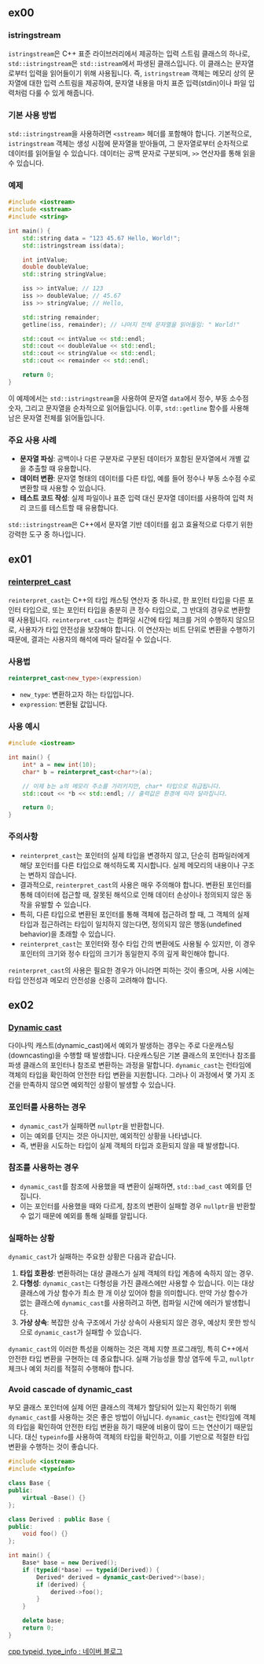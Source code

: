 ## ex00

### istringstream
`istringstream`은 C++ 표준 라이브러리에서 제공하는 입력 스트림 클래스의 하나로, `std::istringstream`은 `std::istream`에서 파생된 클래스입니다.
이 클래스는 문자열로부터 입력을 읽어들이기 위해 사용됩니다. 
즉, `istringstream` 객체는 메모리 상의 문자열에 대한 입력 스트림을 제공하여, 문자열 내용을 마치 표준 입력(stdin)이나 파일 입력처럼 다룰 수 있게 해줍니다.

### 기본 사용 방법

`std::istringstream`을 사용하려면 `<sstream>` 헤더를 포함해야 합니다.
기본적으로, `istringstream` 객체는 생성 시점에 문자열을 받아들여, 그 문자열로부터 순차적으로 데이터를 읽어들일 수 있습니다.
데이터는 공백 문자로 구분되며, `>>` 연산자를 통해 읽을 수 있습니다. 

### 예제

```cpp
#include <iostream>
#include <sstream>
#include <string>

int main() {
    std::string data = "123 45.67 Hello, World!";
    std::istringstream iss(data);

    int intValue;
    double doubleValue;
    std::string stringValue;

    iss >> intValue; // 123
    iss >> doubleValue; // 45.67
    iss >> stringValue; // Hello,

    std::string remainder;
    getline(iss, remainder); // 나머지 전체 문자열을 읽어들임: " World!"

    std::cout << intValue << std::endl;
    std::cout << doubleValue << std::endl;
    std::cout << stringValue << std::endl;
    std::cout << remainder << std::endl;

    return 0;
}
```

이 예제에서는 `std::istringstream`을 사용하여 문자열 `data`에서 정수, 부동 소수점 숫자, 그리고 문자열을 순차적으로 읽어들입니다.
이후, `std::getline` 함수를 사용해 남은 문자열 전체를 읽어들입니다.

### 주요 사용 사례

- **문자열 파싱**: 공백이나 다른 구분자로 구분된 데이터가 포함된 문자열에서 개별 값을 추출할 때 유용합니다.
- **데이터 변환**: 문자열 형태의 데이터를 다른 타입, 예를 들어 정수나 부동 소수점 수로 변환할 때 사용할 수 있습니다.
- **테스트 코드 작성**: 실제 파일이나 표준 입력 대신 문자열 데이터를 사용하여 입력 처리 코드를 테스트할 때 유용합니다.

`std::istringstream`은 C++에서 문자열 기반 데이터를 쉽고 효율적으로 다루기 위한 강력한 도구 중 하나입니다.

## ex01

### [reinterpret_cast](https://learn.microsoft.com/ko-kr/cpp/cpp/reinterpret-cast-operator?view=msvc-170)
`reinterpret_cast`는 C++의 타입 캐스팅 연산자 중 하나로, 한 포인터 타입을 다른 포인터 타입으로, 또는 포인터 타입을 충분히 큰 정수 타입으로, 그 반대의 경우로 변환할 때 사용됩니다. 
`reinterpret_cast`는 컴파일 시간에 타입 체크를 거의 수행하지 않으므로, 사용자가 타입 안전성을 보장해야 합니다.
이 연산자는 비트 단위로 변환을 수행하기 때문에, 결과는 사용자의 해석에 따라 달라질 수 있습니다.

### 사용법

```cpp
reinterpret_cast<new_type>(expression)
```

- `new_type`: 변환하고자 하는 타입입니다.
- `expression`: 변환될 값입니다.

### 사용 예시

```cpp
#include <iostream>

int main() {
    int* a = new int(10);
    char* b = reinterpret_cast<char*>(a);

    // 이제 b는 a의 메모리 주소를 가리키지만, char* 타입으로 취급됩니다.
    std::cout << *b << std::endl; // 출력값은 환경에 따라 달라집니다.

    return 0;
}
```

### 주의사항
- `reinterpret_cast`는 포인터의 실제 타입을 변경하지 않고, 단순히 컴파일러에게 해당 포인터를 다른 타입으로 해석하도록 지시합니다. 실제 메모리의 내용이나 구조는 변하지 않습니다.
- 결과적으로, `reinterpret_cast`의 사용은 매우 주의해야 합니다. 변환된 포인터를 통해 데이터에 접근할 때, 잘못된 해석으로 인해 데이터 손상이나 정의되지 않은 동작을 유발할 수 있습니다.
- 특히, 다른 타입으로 변환된 포인터를 통해 객체에 접근하려 할 때, 그 객체의 실제 타입과 접근하려는 타입이 일치하지 않는다면, 정의되지 않은 행동(undefined behavior)을 초래할 수 있습니다.
- `reinterpret_cast`는 포인터와 정수 타입 간의 변환에도 사용될 수 있지만, 이 경우 포인터의 크기와 정수 타입의 크기가 동일한지 주의 깊게 확인해야 합니다.

`reinterpret_cast`의 사용은 필요한 경우가 아니라면 피하는 것이 좋으며, 사용 시에는 타입 안전성과 메모리 안전성을 신중히 고려해야 합니다.

## ex02

### [Dynamic cast](https://learn.microsoft.com/ko-kr/cpp/cpp/dynamic-cast-operator?view=msvc-170)
다이나믹 캐스트(dynamic_cast)에서 예외가 발생하는 경우는 주로 다운캐스팅(downcasting)을 수행할 때 발생합니다. 
다운캐스팅은 기본 클래스의 포인터나 참조를 파생 클래스의 포인터나 참조로 변환하는 과정을 말합니다. 
`dynamic_cast`는 런타임에 객체의 타입을 확인하여 안전한 타입 변환을 지원합니다. 
그러나 이 과정에서 몇 가지 조건을 만족하지 않으면 예외적인 상황이 발생할 수 있습니다.

### 포인터를 사용하는 경우
- `dynamic_cast`가 실패하면 `nullptr`을 반환합니다. 
- 이는 예외를 던지는 것은 아니지만, 예외적인 상황을 나타냅니다. 
- 즉, 변환을 시도하는 타입이 실제 객체의 타입과 호환되지 않을 때 발생합니다.

### 참조를 사용하는 경우

- `dynamic_cast`를 참조에 사용했을 때 변환이 실패하면, `std::bad_cast` 예외를 던집니다. 
- 이는 포인터를 사용했을 때와 다르게, 참조의 변환이 실패할 경우 `nullptr`을 반환할 수 없기 때문에 예외를 통해 실패를 알립니다.

### 실패하는 상황

`dynamic_cast`가 실패하는 주요한 상황은 다음과 같습니다.

1. **타입 호환성**: 변환하려는 대상 클래스가 실제 객체의 타입 계층에 속하지 않는 경우.
2. **다형성**: `dynamic_cast`는 다형성을 가진 클래스에만 사용할 수 있습니다. 이는 대상 클래스에 가상 함수가 최소 한 개 이상 있어야 함을 의미합니다. 만약 가상 함수가 없는 클래스에 `dynamic_cast`를 사용하려고 하면, 컴파일 시간에 에러가 발생합니다.
3. **가상 상속**: 복잡한 상속 구조에서 가상 상속이 사용되지 않은 경우, 예상치 못한 방식으로 `dynamic_cast`가 실패할 수 있습니다.

`dynamic_cast`의 이러한 특성을 이해하는 것은 객체 지향 프로그래밍, 특히 C++에서 안전한 타입 변환을 구현하는 데 중요합니다. 실패 가능성을 항상 염두에 두고, `nullptr` 체크나 예외 처리를 적절히 수행해야 합니다.

### Avoid cascade of dynamic_cast

부모 클래스 포인터에 실제 어떤 클래스의 객체가 할당되어 있는지 확인하기 위해 `dynamic_cast`를 사용하는 것은 좋은 방법이 아닙니다.
`dynamic_cast`는 런타임에 객체의 타입을 확인하여 안전한 타입 변환을 하기 때문에 비용이 많이 드는 연산이기 때문입니다.
대신 `typeinfo`를 사용하여 객체의 타입을 확인하고, 이를 기반으로 적절한 타입 변환을 수행하는 것이 좋습니다.

```cpp
#include <iostream>
#include <typeinfo>

class Base {
public:
    virtual ~Base() {}
};

class Derived : public Base {
public:
    void foo() {}
};

int main() {
    Base* base = new Derived();
    if (typeid(*base) == typeid(Derived)) {
        Derived* derived = dynamic_cast<Derived*>(base);
        if (derived) {
            derived->foo();
        }
    }

    delete base;
    return 0;
}
```
[cpp typeid, type_info : 네이버 블로그](https://blog.naver.com/PostView.naver?blogId=kyed203&logNo=220164579551)
